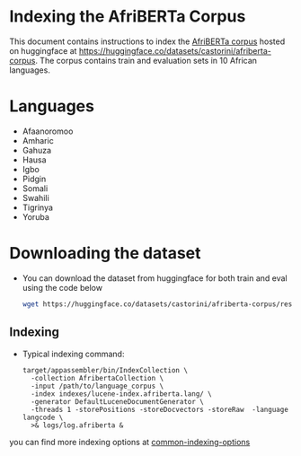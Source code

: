 # Indexing the AfriBERTa Corpus

This document contains instructions to index the [AfriBERTa corpus](https://aclanthology.org/2021.mrl-1.11/) hosted on 
huggingface at https://huggingface.co/datasets/castorini/afriberta-corpus. The corpus contains train and evaluation sets
in 10 African languages.

# Languages
- Afaanoromoo
- Amharic
- Gahuza
- Hausa
- Igbo
- Pidgin
- Somali
- Swahili
- Tigrinya
- Yoruba

# Downloading the dataset
-  You can download the dataset from huggingface for both train and eval using the code below
    ```bash
    wget https://huggingface.co/datasets/castorini/afriberta-corpus/resolve/main/{$language}/train.zip
    ```

## Indexing

- Typical indexing command:
    ```
    target/appassembler/bin/IndexCollection \
      -collection AfribertaCollection \
      -input /path/to/language_corpus \
      -index indexes/lucene-index.afriberta.lang/ \
      -generator DefaultLuceneDocumentGenerator \
      -threads 1 -storePositions -storeDocvectors -storeRaw  -language langcode \
      >& logs/log.afriberta &
    ```

you can find more indexing options at [common-indexing-options](common-indexing-options.md)